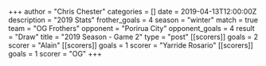 +++
author = "Chris Chester"
categories = []
date = 2019-04-13T12:00:00Z
description = "2019 Stats"
frother_goals = 4
season = "winter"
match = true
team = "OG Frothers"
opponent = "Porirua City"
opponent_goals = 4
result = "Draw"
title = "2019 Season - Game 2"
type = "post"
[[scorers]]
goals = 2
scorer = "Alain"
[[scorers]]
goals = 1
scorer = "Yarride Rosario"
[[scorers]]
goals = 1
scorer = "OG"
+++